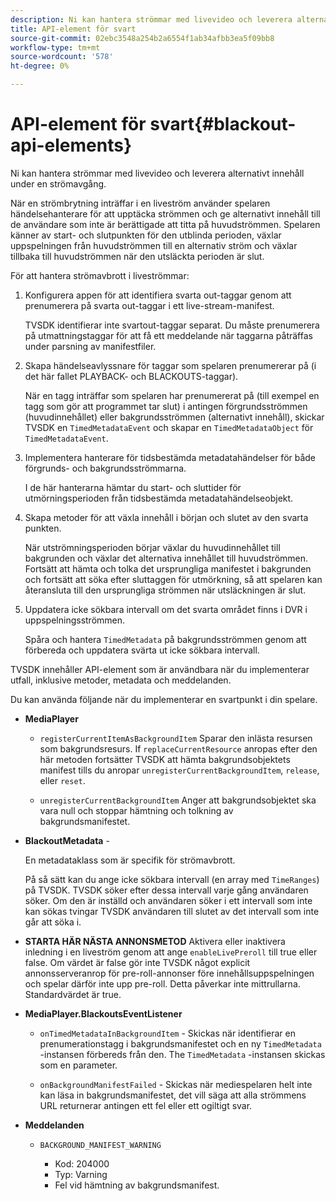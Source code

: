 ```yaml
---
description: Ni kan hantera strömmar med livevideo och leverera alternativt innehåll under en strömavgång.
title: API-element för svart
source-git-commit: 02ebc3548a254b2a6554f1ab34afbb3ea5f09bb8
workflow-type: tm+mt
source-wordcount: '578'
ht-degree: 0%

---
```


# API-element för svart{#blackout-api-elements}

Ni kan hantera strömmar med livevideo och leverera alternativt innehåll under en strömavgång.

När en strömbrytning inträffar i en liveström använder spelaren händelsehanterare för att upptäcka strömmen och ge alternativt innehåll till de användare som inte är berättigade att titta på huvudströmmen. Spelaren känner av start- och slutpunkten för den utblinda perioden, växlar uppspelningen från huvudströmmen till en alternativ ström och växlar tillbaka till huvudströmmen när den utsläckta perioden är slut.

För att hantera strömavbrott i liveströmmar:

1. Konfigurera appen för att identifiera svarta out-taggar genom att prenumerera på svarta out-taggar i ett live-stream-manifest.

   TVSDK identifierar inte svartout-taggar separat. Du måste prenumerera på utmattningstaggar för att få ett meddelande när taggarna påträffas under parsning av manifestfiler.
1. Skapa händelseavlyssnare för taggar som spelaren prenumererar på (i det här fallet PLAYBACK- och BLACKOUTS-taggar).

   När en tagg inträffar som spelaren har prenumererat på (till exempel en tagg som gör att programmet tar slut) i antingen förgrundsströmmen (huvudinnehållet) eller bakgrundsströmmen (alternativt innehåll), skickar TVSDK en `TimedMetadataEvent` och skapar en `TimedMetadataObject` för `TimedMetadataEvent`.

1. Implementera hanterare för tidsbestämda metadatahändelser för både förgrunds- och bakgrundsströmmarna.

   I de här hanterarna hämtar du start- och sluttider för utmörningsperioden från tidsbestämda metadatahändelseobjekt.
1. Skapa metoder för att växla innehåll i början och slutet av den svarta punkten.

   När utströmningsperioden börjar växlar du huvudinnehållet till bakgrunden och växlar det alternativa innehållet till huvudströmmen. Fortsätt att hämta och tolka det ursprungliga manifestet i bakgrunden och fortsätt att söka efter sluttaggen för utmörkning, så att spelaren kan återansluta till den ursprungliga strömmen när utsläckningen är slut.
1. Uppdatera icke sökbara intervall om det svarta området finns i DVR i uppspelningsströmmen.

   Spåra och hantera `TimedMetadata` på bakgrundsströmmen genom att förbereda och uppdatera svärta ut icke sökbara intervall.

TVSDK innehåller API-element som är användbara när du implementerar utfall, inklusive metoder, metadata och meddelanden.

Du kan använda följande när du implementerar en svartpunkt i din spelare.

* **MediaPlayer**

   * `registerCurrentItemAsBackgroundItem` Sparar den inlästa resursen som bakgrundsresurs. If `replaceCurrentResource` anropas efter den här metoden fortsätter TVSDK att hämta bakgrundsobjektets manifest tills du anropar `unregisterCurrentBackgroundItem`, `release`, eller `reset`.

   * `unregisterCurrentBackgroundItem` Anger att bakgrundsobjektet ska vara null och stoppar hämtning och tolkning av bakgrundsmanifestet.

* **BlackoutMetadata** -

  En metadataklass som är specifik för strömavbrott.

  På så sätt kan du ange icke sökbara intervall (en array med `TimeRanges`) på TVSDK. TVSDK söker efter dessa intervall varje gång användaren söker. Om den är inställd och användaren söker i ett intervall som inte kan sökas tvingar TVSDK användaren till slutet av det intervall som inte går att söka i.

* **STARTA HÄR NÄSTA ANNONSMETOD** Aktivera eller inaktivera inledning i en liveström genom att ange `enableLivePreroll` till true eller false. Om värdet är false gör inte TVSDK något explicit annonsserveranrop för pre-roll-annonser före innehållsuppspelningen och spelar därför inte upp pre-roll. Detta påverkar inte mittrullarna. Standardvärdet är true.

* **MediaPlayer.BlackoutsEventListener**

   * `onTimedMetadataInBackgroundItem` - Skickas när identifierar en prenumerationstagg i bakgrundsmanifestet och en ny `TimedMetadata` -instansen förbereds från den. The `TimedMetadata` -instansen skickas som en parameter.

   * `onBackgroundManifestFailed` - Skickas när mediespelaren helt inte kan läsa in bakgrundsmanifestet, det vill säga att alla strömmens URL returnerar antingen ett fel eller ett ogiltigt svar.

* **Meddelanden**

   * `BACKGROUND_MANIFEST_WARNING`

      * Kod: 204000
      * Typ: Varning
      * Fel vid hämtning av bakgrundsmanifest.
